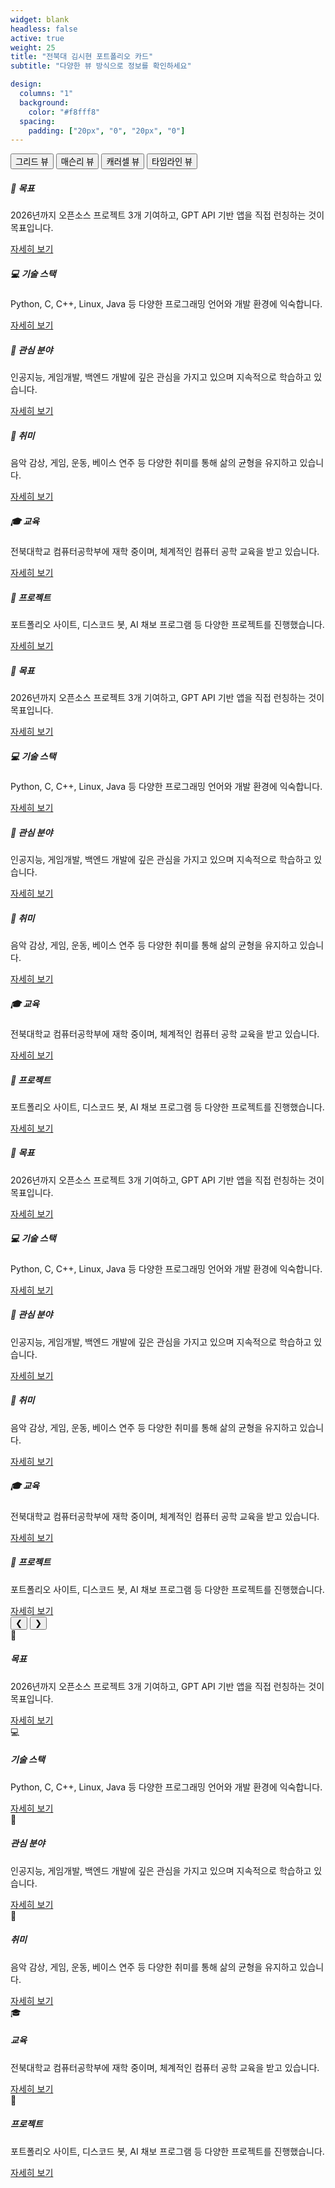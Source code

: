 ```yaml
---
widget: blank
headless: false
active: true
weight: 25
title: "전북대 김시현 포트폴리오 카드"
subtitle: "다양한 뷰 방식으로 정보를 확인하세요"

design:
  columns: "1"
  background:
    color: "#f8fff8"
  spacing:
    padding: ["20px", "0", "20px", "0"]
---
```


<!-- 카드 뷰 선택 버튼 -->
<div class="view-selector mb-4">
  <button class="view-btn active" onclick="changeView('grid')">그리드 뷰</button>
  <button class="view-btn" onclick="changeView('masonry')">매슨리 뷰</button>
  <button class="view-btn" onclick="changeView('carousel')">캐러셀 뷰</button>
  <button class="view-btn" onclick="changeView('timeline')">타임라인 뷰</button>
</div>

<!-- 그리드 뷰 -->
<div id="grid-view" class="card-view active">
  <div class="row">
    <div class="col-lg-4 col-md-6 mb-4">
      <div class="card widget-card h-100">
        <div class="card-body">
          <h5 class="card-title">🎯 목표</h5>
          <p class="card-text">2026년까지 오픈소스 프로젝트 3개 기여하고, GPT API 기반 앱을 직접 런칭하는 것이 목표입니다.</p>
          <a href="/goal/" class="btn btn-outline-secondary">자세히 보기</a>
        </div>
      </div>
    </div>
    <div class="col-lg-4 col-md-6 mb-4">
      <div class="card widget-card h-100">
        <div class="card-body">
          <h5 class="card-title">💻 기술 스택</h5>
          <p class="card-text">Python, C, C++, Linux, Java 등 다양한 프로그래밍 언어와 개발 환경에 익숙합니다.</p>
          <a href="/about/" class="btn btn-outline-secondary">자세히 보기</a>
        </div>
      </div>
    </div>
    <div class="col-lg-4 col-md-6 mb-4">
      <div class="card widget-card h-100">
        <div class="card-body">
          <h5 class="card-title">🔬 관심 분야</h5>
          <p class="card-text">인공지능, 게임개발, 백엔드 개발에 깊은 관심을 가지고 있으며 지속적으로 학습하고 있습니다.</p>
          <a href="/about/" class="btn btn-outline-secondary">자세히 보기</a>
        </div>
      </div>
    </div>
    <div class="col-lg-4 col-md-6 mb-4">
      <div class="card widget-card h-100">
        <div class="card-body">
          <h5 class="card-title">🎵 취미</h5>
          <p class="card-text">음악 감상, 게임, 운동, 베이스 연주 등 다양한 취미를 통해 삶의 균형을 유지하고 있습니다.</p>
          <a href="/hobby/" class="btn btn-outline-secondary">자세히 보기</a>
        </div>
      </div>
    </div>
    <div class="col-lg-4 col-md-6 mb-4">
      <div class="card widget-card h-100">
        <div class="card-body">
          <h5 class="card-title">🎓 교육</h5>
          <p class="card-text">전북대학교 컴퓨터공학부에 재학 중이며, 체계적인 컴퓨터 공학 교육을 받고 있습니다.</p>
          <a href="/about/" class="btn btn-outline-secondary">자세히 보기</a>
        </div>
      </div>
    </div>
    <div class="col-lg-4 col-md-6 mb-4">
      <div class="card widget-card h-100">
        <div class="card-body">
          <h5 class="card-title">🚀 프로젝트</h5>
          <p class="card-text">포트폴리오 사이트, 디스코드 봇, AI 채보 프로그램 등 다양한 프로젝트를 진행했습니다.</p>
          <a href="/project/" class="btn btn-outline-secondary">자세히 보기</a>
        </div>
      </div>
    </div>
  </div>
</div>

<!-- 매슨리 뷰 -->
<div id="masonry-view" class="card-view">
  <div class="masonry-container">
    <div class="masonry-item">
      <div class="card widget-card">
        <div class="card-body">
          <h5 class="card-title">🎯 목표</h5>
          <p class="card-text">2026년까지 오픈소스 프로젝트 3개 기여하고, GPT API 기반 앱을 직접 런칭하는 것이 목표입니다.</p>
          <a href="/goal/" class="btn btn-outline-secondary">자세히 보기</a>
        </div>
      </div>
    </div>
    <div class="masonry-item">
      <div class="card widget-card">
        <div class="card-body">
          <h5 class="card-title">💻 기술 스택</h5>
          <p class="card-text">Python, C, C++, Linux, Java 등 다양한 프로그래밍 언어와 개발 환경에 익숙합니다.</p>
          <a href="/about/" class="btn btn-outline-secondary">자세히 보기</a>
        </div>
      </div>
    </div>
    <div class="masonry-item">
      <div class="card widget-card">
        <div class="card-body">
          <h5 class="card-title">🔬 관심 분야</h5>
          <p class="card-text">인공지능, 게임개발, 백엔드 개발에 깊은 관심을 가지고 있으며 지속적으로 학습하고 있습니다.</p>
          <a href="/about/" class="btn btn-outline-secondary">자세히 보기</a>
        </div>
      </div>
    </div>
    <div class="masonry-item">
      <div class="card widget-card">
        <div class="card-body">
          <h5 class="card-title">🎵 취미</h5>
          <p class="card-text">음악 감상, 게임, 운동, 베이스 연주 등 다양한 취미를 통해 삶의 균형을 유지하고 있습니다.</p>
          <a href="/hobby/" class="btn btn-outline-secondary">자세히 보기</a>
        </div>
      </div>
    </div>
    <div class="masonry-item">
      <div class="card widget-card">
        <div class="card-body">
          <h5 class="card-title">🎓 교육</h5>
          <p class="card-text">전북대학교 컴퓨터공학부에 재학 중이며, 체계적인 컴퓨터 공학 교육을 받고 있습니다.</p>
          <a href="/about/" class="btn btn-outline-secondary">자세히 보기</a>
        </div>
      </div>
    </div>
    <div class="masonry-item">
      <div class="card widget-card">
        <div class="card-body">
          <h5 class="card-title">🚀 프로젝트</h5>
          <p class="card-text">포트폴리오 사이트, 디스코드 봇, AI 채보 프로그램 등 다양한 프로젝트를 진행했습니다.</p>
          <a href="/project/" class="btn btn-outline-secondary">자세히 보기</a>
        </div>
      </div>
    </div>
  </div>
</div>

<!-- 캐러셀 뷰 -->
<div id="carousel-view" class="card-view">
  <div class="carousel-container">
    <div class="carousel-wrapper">
      <div class="carousel-track">
        <div class="carousel-slide">
          <div class="card widget-card">
            <div class="card-body">
              <h5 class="card-title">🎯 목표</h5>
              <p class="card-text">2026년까지 오픈소스 프로젝트 3개 기여하고, GPT API 기반 앱을 직접 런칭하는 것이 목표입니다.</p>
              <a href="/goal/" class="btn btn-outline-secondary">자세히 보기</a>
            </div>
          </div>
        </div>
        <div class="carousel-slide">
          <div class="card widget-card">
            <div class="card-body">
              <h5 class="card-title">💻 기술 스택</h5>
              <p class="card-text">Python, C, C++, Linux, Java 등 다양한 프로그래밍 언어와 개발 환경에 익숙합니다.</p>
              <a href="/about/" class="btn btn-outline-secondary">자세히 보기</a>
            </div>
          </div>
        </div>
        <div class="carousel-slide">
          <div class="card widget-card">
            <div class="card-body">
              <h5 class="card-title">🔬 관심 분야</h5>
              <p class="card-text">인공지능, 게임개발, 백엔드 개발에 깊은 관심을 가지고 있으며 지속적으로 학습하고 있습니다.</p>
              <a href="/about/" class="btn btn-outline-secondary">자세히 보기</a>
            </div>
          </div>
        </div>
        <div class="carousel-slide">
          <div class="card widget-card">
            <div class="card-body">
              <h5 class="card-title">🎵 취미</h5>
              <p class="card-text">음악 감상, 게임, 운동, 베이스 연주 등 다양한 취미를 통해 삶의 균형을 유지하고 있습니다.</p>
              <a href="/hobby/" class="btn btn-outline-secondary">자세히 보기</a>
            </div>
          </div>
        </div>
        <div class="carousel-slide">
          <div class="card widget-card">
            <div class="card-body">
              <h5 class="card-title">🎓 교육</h5>
              <p class="card-text">전북대학교 컴퓨터공학부에 재학 중이며, 체계적인 컴퓨터 공학 교육을 받고 있습니다.</p>
              <a href="/about/" class="btn btn-outline-secondary">자세히 보기</a>
            </div>
          </div>
        </div>
        <div class="carousel-slide">
          <div class="card widget-card">
            <div class="card-body">
              <h5 class="card-title">🚀 프로젝트</h5>
              <p class="card-text">포트폴리오 사이트, 디스코드 봇, AI 채보 프로그램 등 다양한 프로젝트를 진행했습니다.</p>
              <a href="/project/" class="btn btn-outline-secondary">자세히 보기</a>
            </div>
          </div>
        </div>
      </div>
    </div>
    <div class="carousel-controls">
      <button class="carousel-btn prev" onclick="carouselPrev()">❮</button>
      <button class="carousel-btn next" onclick="carouselNext()">❯</button>
    </div>
  </div>
</div>

<!-- 타임라인 뷰 -->
<div id="timeline-view" class="card-view">
  <div class="timeline-container">
    <div class="timeline-item">
      <div class="timeline-marker">🎯</div>
      <div class="timeline-content">
        <div class="card widget-card">
          <div class="card-body">
            <h5 class="card-title">목표</h5>
            <p class="card-text">2026년까지 오픈소스 프로젝트 3개 기여하고, GPT API 기반 앱을 직접 런칭하는 것이 목표입니다.</p>
            <a href="/goal/" class="btn btn-outline-secondary">자세히 보기</a>
          </div>
        </div>
      </div>
    </div>
    <div class="timeline-item">
      <div class="timeline-marker">💻</div>
      <div class="timeline-content">
        <div class="card widget-card">
          <div class="card-body">
            <h5 class="card-title">기술 스택</h5>
            <p class="card-text">Python, C, C++, Linux, Java 등 다양한 프로그래밍 언어와 개발 환경에 익숙합니다.</p>
            <a href="/about/" class="btn btn-outline-secondary">자세히 보기</a>
          </div>
        </div>
      </div>
    </div>
    <div class="timeline-item">
      <div class="timeline-marker">🔬</div>
      <div class="timeline-content">
        <div class="card widget-card">
          <div class="card-body">
            <h5 class="card-title">관심 분야</h5>
            <p class="card-text">인공지능, 게임개발, 백엔드 개발에 깊은 관심을 가지고 있으며 지속적으로 학습하고 있습니다.</p>
            <a href="/about/" class="btn btn-outline-secondary">자세히 보기</a>
          </div>
        </div>
      </div>
    </div>
    <div class="timeline-item">
      <div class="timeline-marker">🎵</div>
      <div class="timeline-content">
        <div class="card widget-card">
          <div class="card-body">
            <h5 class="card-title">취미</h5>
            <p class="card-text">음악 감상, 게임, 운동, 베이스 연주 등 다양한 취미를 통해 삶의 균형을 유지하고 있습니다.</p>
            <a href="/hobby/" class="btn btn-outline-secondary">자세히 보기</a>
          </div>
        </div>
      </div>
    </div>
    <div class="timeline-item">
      <div class="timeline-marker">🎓</div>
      <div class="timeline-content">
        <div class="card widget-card">
          <div class="card-body">
            <h5 class="card-title">교육</h5>
            <p class="card-text">전북대학교 컴퓨터공학부에 재학 중이며, 체계적인 컴퓨터 공학 교육을 받고 있습니다.</p>
            <a href="/about/" class="btn btn-outline-secondary">자세히 보기</a>
          </div>
        </div>
      </div>
    </div>
    <div class="timeline-item">
      <div class="timeline-marker">🚀</div>
      <div class="timeline-content">
        <div class="card widget-card">
          <div class="card-body">
            <h5 class="card-title">프로젝트</h5>
            <p class="card-text">포트폴리오 사이트, 디스코드 봇, AI 채보 프로그램 등 다양한 프로젝트를 진행했습니다.</p>
            <a href="/project/" class="btn btn-outline-secondary">자세히 보기</a>
          </div>
        </div>
      </div>
    </div>
  </div>
</div>

<script>
// 카드 뷰 변경 기능
function changeView(viewType) {
  // 모든 뷰 숨기기
  const views = document.querySelectorAll('.card-view');
  views.forEach(view => view.classList.remove('active'));
  
  // 모든 버튼 비활성화
  const buttons = document.querySelectorAll('.view-btn');
  buttons.forEach(btn => btn.classList.remove('active'));
  
  // 선택된 뷰 보이기
  const selectedView = document.getElementById(viewType + '-view');
  if (selectedView) {
    selectedView.classList.add('active');
  }
  
  // 선택된 버튼 활성화
  const selectedButton = event.target;
  selectedButton.classList.add('active');
  
  // 캐러셀 뷰인 경우 초기화
  if (viewType === 'carousel') {
    initCarousel();
  }
  
  // 매슨리 뷰인 경우 초기화
  if (viewType === 'masonry') {
    initMasonry();
  }
}

// 캐러셀 기능
let currentCarouselIndex = 0;
const carouselSlides = document.querySelectorAll('.carousel-slide');
let carouselInterval;

function initCarousel() {
  if (carouselSlides.length === 0) return;
  
  // 캐러셀 자동 전환 시작
  startCarouselAutoSlide();
  
  // 마우스 호버 시 자동 전환 일시정지
  const carouselContainer = document.querySelector('.carousel-container');
  if (carouselContainer) {
    carouselContainer.addEventListener('mouseenter', stopCarouselAutoSlide);
    carouselContainer.addEventListener('mouseleave', startCarouselAutoSlide);
  }
}

function startCarouselAutoSlide() {
  carouselInterval = setInterval(() => {
    carouselNext();
  }, 3000); // 3초마다 자동 전환
}

function stopCarouselAutoSlide() {
  if (carouselInterval) {
    clearInterval(carouselInterval);
  }
}

function carouselNext() {
  stopCarouselAutoSlide();
  
  const track = document.querySelector('.carousel-track');
  if (!track) return;
  
  currentCarouselIndex++;
  if (currentCarouselIndex >= carouselSlides.length) {
    currentCarouselIndex = 0;
  }
  
  track.style.transform = `translateX(-${currentCarouselIndex * 100}%)`;
  
  startCarouselAutoSlide();
}

function carouselPrev() {
  stopCarouselAutoSlide();
  
  const track = document.querySelector('.carousel-track');
  if (!track) return;
  
  currentCarouselIndex--;
  if (currentCarouselIndex < 0) {
    currentCarouselIndex = carouselSlides.length - 1;
  }
  
  track.style.transform = `translateX(-${currentCarouselIndex * 100}%)`;
  
  startCarouselAutoSlide();
}

// 매슨리 레이아웃 초기화
function initMasonry() {
  const masonryContainer = document.querySelector('.masonry-container');
  if (!masonryContainer) return;
  
  // 매슨리 아이템들의 높이를 동적으로 조정
  const masonryItems = document.querySelectorAll('.masonry-item');
  masonryItems.forEach((item, index) => {
    // 랜덤한 높이를 주어 매슨리 효과 강화
    const randomHeight = Math.random() * 100 + 200;
    item.style.height = randomHeight + 'px';
  });
}

// 스크롤 애니메이션
function initScrollAnimations() {
  const observerOptions = {
    threshold: 0.1,
    rootMargin: '0px 0px -50px 0px'
  };
  
  const observer = new IntersectionObserver((entries) => {
    entries.forEach(entry => {
      if (entry.isIntersecting) {
        entry.target.style.opacity = '1';
        entry.target.style.transform = 'translateY(0)';
      }
    });
  }, observerOptions);
  
  // 애니메이션할 요소들 관찰
  const animatedElements = document.querySelectorAll('.card, .timeline-item, .masonry-item');
  animatedElements.forEach(el => {
    el.style.opacity = '0';
    el.style.transform = 'translateY(30px)';
    el.style.transition = 'opacity 0.6s ease, transform 0.6s ease';
    observer.observe(el);
  });
}

// 페이지 로드 시 초기화
document.addEventListener('DOMContentLoaded', function() {
  initScrollAnimations();
});
</script>

